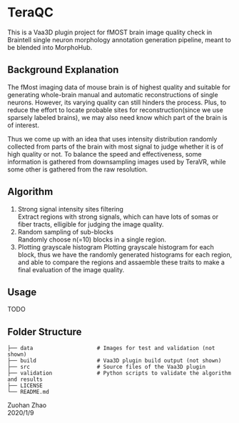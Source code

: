 # TeraQC
This is a Vaa3D plugin project for fMOST brain image quality check in Braintell single neuron morphology annotation generation pipeline, meant to be blended into MorphoHub.

## Background Explanation
The fMost imaging data of mouse brain is of highest quality and suitable for generating whole-brain manual and automatic reconstructions of single neurons. However, its varying quality can still hinders the process. Plus, to reduce the effort to locate probable sites for reconstruction(since we use sparsely labeled brains), we may also need know which part of the brain is of interest.

Thus we come up with an idea that uses intensity distribution randomly collected from parts of the brain with most signal to judge whether it is of high quality or not. To balance the speed and effectiveness, some information is gathered from downsampling images used by TeraVR, while some other is gathered from the raw resolution.

## Algorithm

1. Strong signal intensity sites filtering  
    Extract regions with strong signals, which can have lots of somas or fiber tracts, elligible for judging the image quality.
2. Random sampling of sub-blocks  
    Randomly choose n(=10) blocks in a single region.
3. Plotting grayscale histogram
    Plotting grayscale histogram for each block, thus we have the randomly generated histograms for each region, and able to compare the regions and assaemble these traits to make a final evaluation of the image quality.

## Usage
TODO



## Folder Structure



```
├── data                    # Images for test and validation (not shown)
├── build                   # Vaa3D plugin build output (not shown)
├── src                     # Source files of the Vaa3D plugin
├── validation              # Python scripts to validate the algorithm and results
├── LICENSE
└── README.md
```



Zuohan Zhao  
2020/1/9

